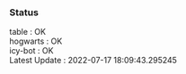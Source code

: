 ### Status


table : OK  
hogwarts : OK  
icy-bot : OK  
Latest Update : 2022-07-17 18:09:43.295245
